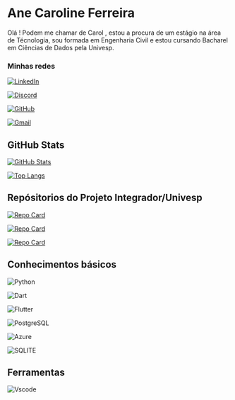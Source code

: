 
# Ane Caroline Ferreira

Olá ! Podem me chamar de Carol , estou a procura de um estágio na área de Técnologia, sou formada em Engenharia Civil e estou cursando Bacharel em Ciências de Dados pela Univesp.

### Minhas redes


[![LinkedIn](https://img.shields.io/badge/LinkedIn-0077B5?style=for-the-badge&logo=linkedin&logoColor=white)](https://www.linkedin.com/in/ane-caroline-f-21561899/)

[![Discord](https://img.shields.io/badge/Discord-7289DA?style=for-the-badge&logo=discord&logoColor=white)](https://https://discord.com/channels/@anecarolineferreira/)

[![GitHub](https://img.shields.io/badge/GitHub-100000?style=for-the-badge&logo=github&logoColor=white)](https://github.com/anecaroline)

[![Gmail](https://img.shields.io/badge/Gmail-333333?style=for-the-badge&logo=gmail&logoColor=red)](mailto:anecaroline.ferreira378@gmail.com)



## GitHub Stats
[![GitHub Stats](https://github-readme-stats.vercel.app/api?username=anecaroline&theme=transparent&bg_color=000&border_color=30A3DC&show_icons=true&icon_color=30A3DC&title_color=E94D5F&text_color=FFF)](https://github.com/anecaroline)

[![Top Langs](https://github-readme-stats-git-masterrstaa-rickstaa.vercel.app/api/top-langs/?username=anecaroline&bg_color=000&border_color=30A3DC&title_color=E94D5F&text_color=FFF)](https://github.com/anecaroline)


## Repósitorios do Projeto Integrador/Univesp

[![Repo Card](https://github-readme-stats.vercel.app/api/pin/?username=anecaroline&repo=Projeto_Integrador1_Vitrine_Virtual&bg_color=000&border_color=30A3DC&show_icons=true&icon_color=30A3DC&title_color=E94D5F&text_color=FFF)](https://github.com/anecaroline/Projeto_Integrador1_Vitrine_Virtual)

[![Repo Card](https://github-readme-stats.vercel.app/api/pin/?username=anecaroline&repo=Projeto_Integrador2-Auto_Atendimento&bg_color=000&border_color=30A3DC&show_icons=true&icon_color=30A3DC&title_color=E94D5F&text_color=FFF)](https://github.com/anecaroline/Projeto_Integrador2-Auto_Atendimento)

[![Repo Card](https://github-readme-stats.vercel.app/api/pin/?username=anecaroline&repo=ADA-Pr1&bg_color=000&border_color=30A3DC&show_icons=true&icon_color=30A3DC&title_color=E94D5F&text_color=FFF)](https://github.com/anecaroline/ADA-Pr1)


## Conhecimentos básicos 
![Python](https://img.shields.io/badge/Python-14354C?style=for-the-badge&logo=python&logoColor=white)

![Dart](https://img.shields.io/badge/Dart-0175C2?style=for-the-badge&logo=dart&logoColor=white)

![Flutter](https://img.shields.io/badge/Flutter-02569B?style=for-the-badge&logo=flutter&logoColor=white)

![PostgreSQL](https://img.shields.io/badge/PostgreSQL-000?style=for-the-badge&logo=postgresql)

![Azure](https://img.shields.io/badge/Azure-blue?style=for-the-badge&logo=microsoft%20azure&logoColor=blue&labelColor=FFFFFF&link=https%3A%2F%2Fimages.app.goo.gl%2FK7PN1jYJd57x4q7A8)

![SQLITE](https://img.shields.io/badge/Sqlite-003B57?style=for-the-badge&logo=sqlite&logoColor=white)

## Ferramentas

![Vscode](https://img.shields.io/badge/Vscode-007ACC?style=for-the-badge&logo=visual-studio-code&logoColor=white)
 